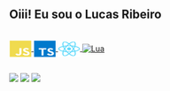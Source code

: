 ## Oiii! Eu sou o Lucas Ribeiro
 <div>
  <a href="https://github.com/LucasRibeiro36">
<div>
<div style="display: inline_block"><br>
  <img align="center" alt="Python" height="30" width="40" src="https://raw.githubusercontent.com/devicons/devicon/master/icons/javascript/javascript-plain.svg">
  <img align="center" alt="C" height="30" width="40" src="https://raw.githubusercontent.com/devicons/devicon/master/icons/typescript/typescript-plain.svg">
  <img align="center" alt="Bash" height="30" width="40" src="https://raw.githubusercontent.com/devicons/devicon/master/icons/react/react-original.svg">
  <img align="center" alt="Lua" height="30" width="40" src="https://upload.wikimedia.org/wikipedia/commons/thumb/c/cf/Lua-Logo.svg/947px-Lua-Logo.svg.png">
</div>
  
  ##
  
  <div>
  <a href = "mailto: lucasribeiro5569@gmail.com"><img src="https://img.shields.io/badge/-Gmail-%23EA4335?style=for-the-badge&logo=gmail&logoColor=white" target="_blank"></a>
  <a href="https://www.linkedin.com/in/lucas-de-souza-machado-ribeiro-514769178/" target="_blank"><img src="https://img.shields.io/badge/-LinkedIn-%230077B5?style=for-the-badge&logo=linkedin&logoColor=white" target="_blank"></a>
  <a href="https://instagram.com/lucas_smrb" target="_blank"><img src="https://img.shields.io/badge/-Instagram-%23E4405F?style=for-the-badge&logo=instagram&logoColor=white" target="_blank"></a>
</div>

